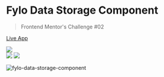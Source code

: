 # Fylo Data Storage Component
> Frontend Mentor's Challenge #02

[Live App](https://fem-fylo-data-storage-component.padawandr.vercel.app/)

![](https://img.shields.io/badge/-made_with:-24292e?style=flat)  
![](https://img.shields.io/badge/-html-24292e?style=flat&logo=html5&logoColor=ff967f)
![](https://img.shields.io/badge/-css-24292e?style=flat&logo=css3&logoColor=7fd2ff)

![fylo-data-storage-component](https://user-images.githubusercontent.com/48874386/102618998-874f2c00-411a-11eb-8898-f2374dde4b6b.png)
